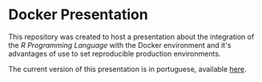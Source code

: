 # Docker Presentation
This repository was created to host a presentation about the integration of the *R Programming Language* with the Docker environment and
it's advantages of use to set reproducible production environments.

The current version of this presentation is in portuguese, available [here](https://paeselhz.github.io/docker_presentation/).
